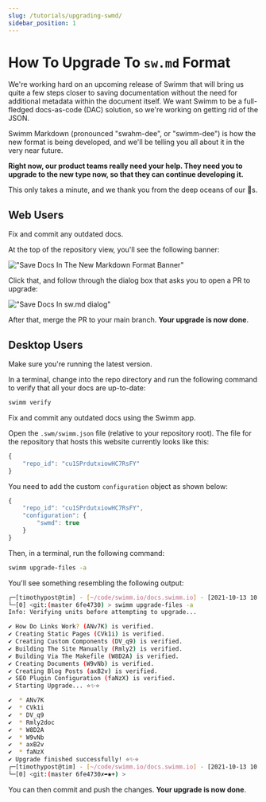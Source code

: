 ```yaml
---
slug: /tutorials/upgrading-swmd/
sidebar_position: 1
---
```

# How To Upgrade To `sw.md` Format

We're working hard on an upcoming release of Swimm that will bring us quite
a few steps closer to saving documentation without the need for additional
metadata within the document itself. We want Swimm to be a full-fledged 
docs-as-code (DAC) solution, so we're working on getting rid of the JSON.

Swimm Markdown (pronounced "swahm-dee", or "swimm-dee") is how the new format 
is being developed, and we'll be telling you all about it in the very near future. 

**Right now, our product teams really need your help. They need you to 
upgrade to the new type now, so that they can continue developing it.**

This only takes a minute, and we thank you from the deep oceans of our 💙s.

## Web Users

Fix and commit any outdated docs.

At the top of the repository view, you'll see the following banner:

!["Save Docs In The New Markdown Format Banner"](/img/desktop/upgrade-banner.png)

Click that, and follow through the dialog box that asks you to open a PR to 
upgrade:

!["Save Docs In sw.md dialog"](/img/desktop/swmd-upgrade-dialog.png)

After that, merge the PR to your main branch. **Your upgrade is now done**.

## Desktop Users

Make sure you're running the latest version.

In a terminal, change into the repo directory and run the following
command to verify that all your docs are up-to-date:

```sh
swimm verify
```

Fix and commit any outdated docs using the Swimm app.

Open the `.swm/swimm.json` file (relative to your repository root). The file
for the repository that hosts this website currently looks like this:

```js
{
    "repo_id": "cu1SPrdutxiowHC7RsFY"
}
```

You need to add the custom `configuration` object as shown below:

```js
{
    "repo_id": "cu1SPrdutxiowHC7RsFY",
    "configuration": {
        "swmd": true
    }
}
```

Then, in a terminal, run the following
command:

```sh
swimm upgrade-files -a
```

You'll see something resembling the following output:

```sh
┌─[timothypost@tim] - [~/code/swimm.io/docs.swimm.io] - [2021-10-13 10:22:18]
└─[0] <git:(master 6fe4730) > swimm upgrade-files -a
Info: Verifying units before attempting to upgrade...

✔ How Do Links Work? (ANv7K) is verified.
✔ Creating Static Pages (CVk1i) is verified.
✔ Creating Custom Components (DV_q9) is verified.
✔ Building The Site Manually (Rmly2) is verified.
✔ Building Via The Makefile (W8D2A) is verified.
✔ Creating Documents (W9vNb) is verified.
✔ Creating Blog Posts (axB2v) is verified.
✔ SEO Plugin Configuration (faNzX) is verified.
✔ Starting Upgrade... ⭐✨⭐

✔  * ANv7K
✔  * CVk1i
✔  * DV_q9
✔  * Rmly2doc
✔  * W8D2A
✔  * W9vNb
✔  * axB2v
✔  * faNzX
✔ Upgrade finished successfully! ⭐✨⭐
┌─[timothypost@tim] - [~/code/swimm.io/docs.swimm.io] - [2021-10-13 10:23:26]
└─[0] <git:(master 6fe4730✗➦✱+) > 
```

You can then commit and push the changes. **Your upgrade is now done**.
